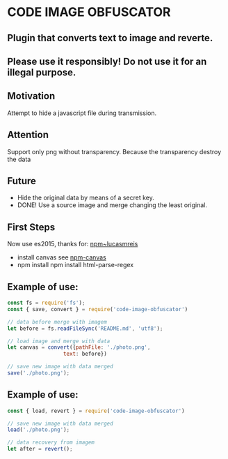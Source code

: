 # CODE IMAGE OBFUSCATOR

## Plugin that converts text to image and reverte.
## Please use it responsibly! Do not use it for an illegal purpose.

## Motivation
Attempt to hide a javascript file during transmission.

## Attention
Support only png without transparency. Because the transparency destroy the data

## Future
* Hide the original data by means of a secret key.
* DONE! Use a source image and merge changing the least original.

## First Steps
Now use es2015, thanks for:
[npm~lucasmreis](https://www.npmjs.com/~lucasmreis)

* install canvas see [npm-canvas](https://www.npmjs.com/package/canvas)
* npm install npm install html-parse-regex


## Example of use:
```javascript
const fs = require('fs');
const { save, convert } = require('code-image-obfuscator')

// data before merge with imagem
let before = fs.readFileSync('README.md', 'utf8');

// load image and merge with data
let canvas = convert({pathFile: './photo.png',
                  text: before})

// save new image with data merged
save('./photo.png');
```

## Example of use:
```javascript
const { load, revert } = require('code-image-obfuscator')

// save new image with data merged
load('./photo.png');

// data recovery from imagem
let after = revert();
```